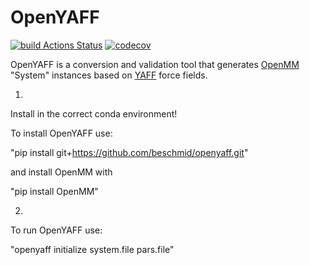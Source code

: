 # OpenYAFF
[![build Actions Status](https://github.com/svandenhaute/openyaff/workflows/Python%20Application/badge.svg)](https://github.com/svandenhaute/openyaff/actions)
[![codecov](https://codecov.io/gh/svandenhaute/openyaff/branch/main/graph/badge.svg?token=SS8G6Q890J)](https://codecov.io/gh/svandenhaute/openyaff)


OpenYAFF is a conversion and validation tool that generates [OpenMM](openmm.org) "System" instances based on [YAFF](https://github.com/molmod/yaff) force fields.


1)
Install in the correct conda environment!

To install OpenYAFF use:

"pip install git+https://github.com/beschmid/openyaff.git"

and install OpenMM with

"pip install OpenMM"


2)
To run OpenYAFF use:

"openyaff initialize system.file pars.file"


